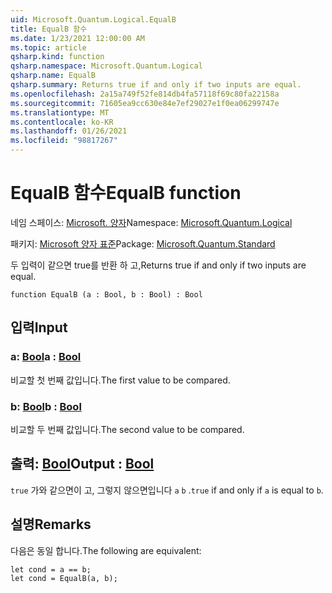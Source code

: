 ```yaml
---
uid: Microsoft.Quantum.Logical.EqualB
title: EqualB 함수
ms.date: 1/23/2021 12:00:00 AM
ms.topic: article
qsharp.kind: function
qsharp.namespace: Microsoft.Quantum.Logical
qsharp.name: EqualB
qsharp.summary: Returns true if and only if two inputs are equal.
ms.openlocfilehash: 2a15a749f52fe814db4fa57118f69c80fa22158a
ms.sourcegitcommit: 71605ea9cc630e84e7ef29027e1f0ea06299747e
ms.translationtype: MT
ms.contentlocale: ko-KR
ms.lasthandoff: 01/26/2021
ms.locfileid: "98817267"
---
```

# <a name="equalb-function"></a><span data-ttu-id="3ccf6-102">EqualB 함수</span><span class="sxs-lookup"><span data-stu-id="3ccf6-102">EqualB function</span></span>

<span data-ttu-id="3ccf6-103">네임 스페이스: [Microsoft. 양자](xref:Microsoft.Quantum.Logical)</span><span class="sxs-lookup"><span data-stu-id="3ccf6-103">Namespace: [Microsoft.Quantum.Logical](xref:Microsoft.Quantum.Logical)</span></span>

<span data-ttu-id="3ccf6-104">패키지: [Microsoft 양자 표준](https://nuget.org/packages/Microsoft.Quantum.Standard)</span><span class="sxs-lookup"><span data-stu-id="3ccf6-104">Package: [Microsoft.Quantum.Standard](https://nuget.org/packages/Microsoft.Quantum.Standard)</span></span>


<span data-ttu-id="3ccf6-105">두 입력이 같으면 true를 반환 하 고,</span><span class="sxs-lookup"><span data-stu-id="3ccf6-105">Returns true if and only if two inputs are equal.</span></span>

```qsharp
function EqualB (a : Bool, b : Bool) : Bool
```


## <a name="input"></a><span data-ttu-id="3ccf6-106">입력</span><span class="sxs-lookup"><span data-stu-id="3ccf6-106">Input</span></span>

### <a name="a--bool"></a><span data-ttu-id="3ccf6-107">a: [Bool](xref:microsoft.quantum.lang-ref.bool)</span><span class="sxs-lookup"><span data-stu-id="3ccf6-107">a : [Bool](xref:microsoft.quantum.lang-ref.bool)</span></span>

<span data-ttu-id="3ccf6-108">비교할 첫 번째 값입니다.</span><span class="sxs-lookup"><span data-stu-id="3ccf6-108">The first value to be compared.</span></span>


### <a name="b--bool"></a><span data-ttu-id="3ccf6-109">b: [Bool](xref:microsoft.quantum.lang-ref.bool)</span><span class="sxs-lookup"><span data-stu-id="3ccf6-109">b : [Bool](xref:microsoft.quantum.lang-ref.bool)</span></span>

<span data-ttu-id="3ccf6-110">비교할 두 번째 값입니다.</span><span class="sxs-lookup"><span data-stu-id="3ccf6-110">The second value to be compared.</span></span>



## <a name="output--bool"></a><span data-ttu-id="3ccf6-111">출력: [Bool](xref:microsoft.quantum.lang-ref.bool)</span><span class="sxs-lookup"><span data-stu-id="3ccf6-111">Output : [Bool](xref:microsoft.quantum.lang-ref.bool)</span></span>

<span data-ttu-id="3ccf6-112">`true` 가와 같으면이 고, 그렇지 않으면입니다 `a` `b` .</span><span class="sxs-lookup"><span data-stu-id="3ccf6-112">`true` if and only if `a` is equal to `b`.</span></span>

## <a name="remarks"></a><span data-ttu-id="3ccf6-113">설명</span><span class="sxs-lookup"><span data-stu-id="3ccf6-113">Remarks</span></span>

<span data-ttu-id="3ccf6-114">다음은 동일 합니다.</span><span class="sxs-lookup"><span data-stu-id="3ccf6-114">The following are equivalent:</span></span>

```qsharp
let cond = a == b;
let cond = EqualB(a, b);
```
